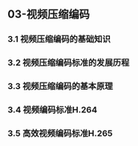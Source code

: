 ## 03-视频压缩编码

### 3.1 视频压缩编码的基础知识

### 3.2 视频压缩编码标准的发展历程

### 3.3 视频压缩编码的基本原理

### 3.4 视频编码标准H.264

### 3.5 高效视频编码标准H.265